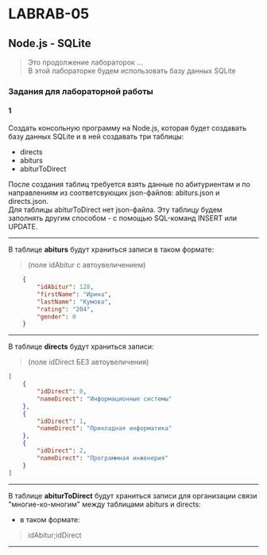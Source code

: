 # LABRAB-05  

## Node.js - SQLite  

> Это продолжение лабораторок ...  
> В этой лабораторке будем использовать базу данных SQLite  

### Задания для лабораторной работы  

#### 1  

Создать консольную программу на Node.js, которая будет создавать базу данных SQLite и в ней создавать три таблицы:  

- directs  
- abiturs  
- abiturToDirect  

После создания таблиц требуется взять данные по абитуриентам и по направлениям из соответсвующих json-файлов: abiturs.json и directs.json.  
Для таблицы abiturToDirect нет json-файла. Эту таблицу будем заполнять другим способом - с помощью SQL-команд INSERT или UPDATE.  

---  

В таблице **abiturs** будут храниться записи в таком формате:  
> (поле idAbitur с автоувеличением)  

```json
    {
        "idAbitur": 128,
        "firstName": "Ирина",
        "lastName": "Кумова",
        "rating": "204",
        "gender": 0
    }
```

---  

В таблице **directs** будут храниться записи:  
> (поле idDirect БЕЗ автоувеличения)  

```json
[
    {
        "idDirect": 0,
        "nameDirect": "Информационные системы"
    },
    {
        "idDirect": 1,
        "nameDirect": "Прикладная информатика"
    },
    {
        "idDirect": 2,
        "nameDirect": "Программная инженерия"
    }
]
```
    
---  

В таблице **abiturToDirect** будут храниться записи для организации связи "многие-ко-многим" между таблицами abiturs и directs:  

- в таком формате:  

> idAbitur;idDirect  

---  
